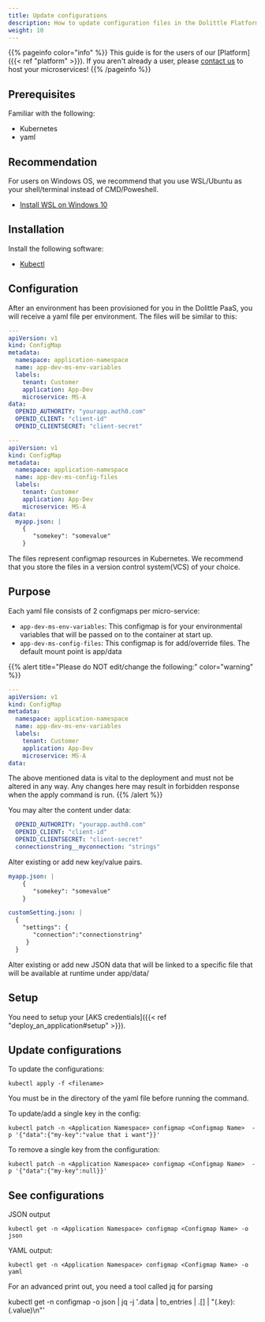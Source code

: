```yaml
---
title: Update configurations
description: How to update configuration files in the Dolittle Platform
weight: 10
---
```


{{% pageinfo color="info" %}}
This guide is for the users of our [Platform]({{< ref "platform" >}}). If you aren't already a user, please [contact us](https://www.dolittle.com/contact) to host your microservices!
{{% /pageinfo %}}

## Prerequisites
Familiar with the following:
- Kubernetes
- yaml

## Recommendation
For users on Windows OS, we recommend that you use WSL/Ubuntu as your shell/terminal instead of CMD/Poweshell.

- [Install WSL on Windows 10](https://docs.microsoft.com/en-us/windows/wsl/install-win10)

## Installation
Install the following software:

- [Kubectl](https://kubernetes.io/docs/tasks/tools/install-kubectl/)

## Configuration

After an environment has been provisioned for you in the Dolittle PaaS, you will receive a yaml file per environment. The files will be similar to this:

```yaml
---
apiVersion: v1
kind: ConfigMap
metadata:
  namespace: application-namespace
  name: app-dev-ms-env-variables
  labels:
    tenant: Customer
    application: App-Dev
    microservice: MS-A
data:
  OPENID_AUTHORITY: "yourapp.auth0.com"
  OPENID_CLIENT: "client-id"
  OPENID_CLIENTSECRET: "client-secret"

---
apiVersion: v1
kind: ConfigMap
metadata:
  namespace: application-namespace
  name: app-dev-ms-config-files
  labels:
    tenant: Customer
    application: App-Dev
    microservice: MS-A
data:
  myapp.json: |
    {
       "somekey": "somevalue"
    }
```

The files represent configmap resources in Kubernetes. We recommend that you store the files in a version control system(VCS) of your choice. 

## Purpose

Each yaml file consists of 2 configmaps per micro-service:

- `app-dev-ms-env-variables`: This configmap is for your environmental variables that will be passed on to the container at start up.
- `app-dev-ms-config-files`: This configmap is for add/override files. The default mount point is app/data


{{% alert title="Please do NOT edit/change the following:" color="warning" %}}

```yaml
---
apiVersion: v1
kind: ConfigMap
metadata:
  namespace: application-namespace
  name: app-dev-ms-env-variables
  labels:
    tenant: Customer
    application: App-Dev
    microservice: MS-A
data:
```
The above mentioned data is vital to the deployment and must not be altered in any way. Any changes here may result in forbidden response when the apply command is run.
{{% /alert %}}



You may alter the content under data:
```yaml
  OPENID_AUTHORITY: "yourapp.auth0.com"
  OPENID_CLIENT: "client-id"
  OPENID_CLIENTSECRET: "client-secret"
  connectionstring__myconnection: "strings"
```

Alter existing or add new key/value pairs.

```yaml
myapp.json: |
    {
       "somekey": "somevalue"
    }

customSetting.json: |
  {
    "settings": {
       "connection":"connectionstring"
     }
  }
```

Alter existing or add new JSON data that will be linked to a specific file that will be available at runtime under app/data/

## Setup

You need to setup your [AKS credentials]({{< ref "deploy_an_application#setup" >}}).

## Update configurations

To update the configurations:

```shell
kubectl apply -f <filename>
```

You must be in the directory of the yaml file before running the command.


To update/add a single key in the config:

```shell
kubectl patch -n <Application Namespace> configmap <Configmap Name>  -p '{"data":{"my-key":"value that i want"}}'
```

To remove a single key from the configuration:

```shell
kubectl patch -n <Application Namespace> configmap <Configmap Name>  -p '{"data":{"my-key":null}}'
```


## See configurations


JSON output

```shell
kubectl get -n <Application Namespace> configmap <Configmap Name> -o json
```

YAML output:

```shell
kubectl get -n <Application Namespace> configmap <Configmap Name> -o yaml
```




For an advanced print out, you need a tool called jq for parsing

kubectl get -n <Application Namespace> configmap <Configmap Name> -o json | jq -j '.data | to_entries | .[] | "\(.key): \(.value)\n"'
